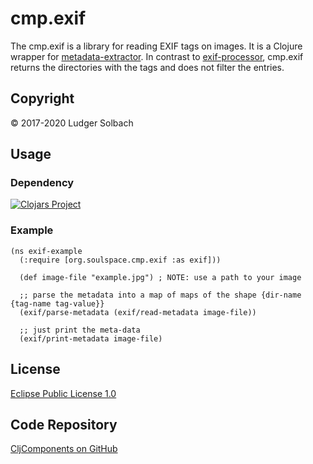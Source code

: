 cmp.exif
========
The cmp.exif is a library for reading EXIF tags on images. It is a Clojure wrapper for [metadata-extractor](https://github.com/drewnoakes/metadata-extractor).
In contrast to [exif-processor](https://github.com/joshuamiller/exif-processor), cmp.exif returns the directories with the tags and does not filter the entries.


Copyright
---------
© 2017-2020 Ludger Solbach

Usage
-----
### Dependency

[![Clojars Project](https://img.shields.io/clojars/v/org.soulspace.clj/cmp.exif.svg)](https://clojars.org/org.soulspace.clj/cmp.exif)

### Example

```
(ns exif-example
  (:require [org.soulspace.cmp.exif :as exif]))
  
  (def image-file "example.jpg") ; NOTE: use a path to your image

  ;; parse the metadata into a map of maps of the shape {dir-name {tag-name tag-value}}
  (exif/parse-metadata (exif/read-metadata image-file))

  ;; just print the meta-data
  (exif/print-metadata image-file)
```

License
-------
[Eclipse Public License 1.0](http://www.eclipse.org/legal/epl-v10.html)

Code Repository
---------------
[CljComponents on GitHub](https://github.com/lsolbach/CljComponents)
